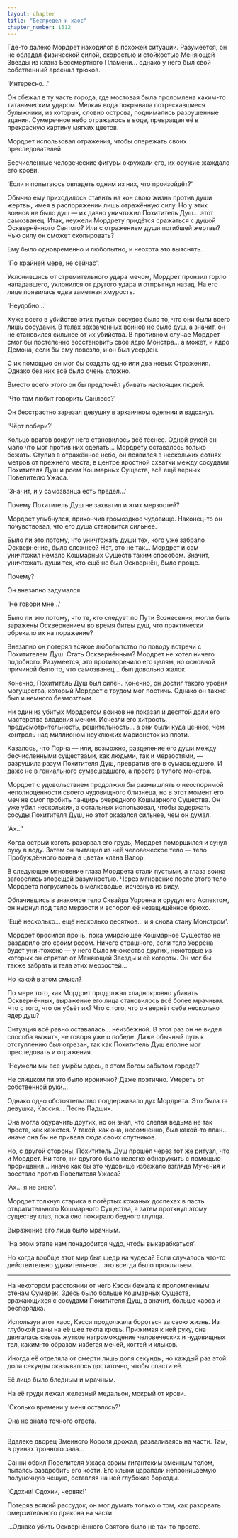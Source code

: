 ```yaml
---
layout: chapter
title: "Беспредел и хаос"
chapter_number: 1512
---
```




Где-то далеко Мордрет находился в похожей ситуации. Разумеется, он не обладал физической силой, скоростью и стойкостью Меняющей Звезды из клана Бессмертного Пламени... однако у него был свой собственный арсенал трюков.

'Интересно...'

Он сбежал в ту часть города, где мостовая была проломлена каким-то титаническим ударом. Мелкая вода покрывала потрескавшиеся булыжники, из которых, словно острова, поднимались разрушенные здания. Сумеречное небо отражалось в воде, превращая её в прекрасную картину мягких цветов.

Мордрет использовал отражения, чтобы опережать своих преследователей.

Бесчисленные человеческие фигуры окружали его, их оружие жаждало его крови.

'Если я попытаюсь овладеть одним из них, что произойдёт?'

Обычно ему приходилось ставить на кон свою жизнь против души жертвы, имея в распоряжении лишь отражённую силу. Но у этих воинов не было душ — их давно уничтожил Похититель Душ... этот самозванец. Итак, неужели Мордрету придётся сражаться с душой Осквернённого Святого? Или с отражением души погибшей жертвы? Чью силу он сможет скопировать?

Ему было одновременно и любопытно, и неохота это выяснять.

'По крайней мере, не сейчас'.

Уклонившись от стремительного удара мечом, Мордрет пронзил горло нападавшего, уклонился от другого удара и отпрыгнул назад. На его лице появилась едва заметная хмурость.

'Неудобно...'

Хуже всего в убийстве этих пустых сосудов было то, что они были всего лишь сосудами. В телах захваченных воинов не было душ, а значит, он не становился сильнее от их убийства. В противном случае Мордрет смог бы постепенно восстановить своё ядро Монстра... а может, и ядро Демона, если бы ему повезло, и он был усерден.

С их помощью он мог бы создать одно или два новых Отражения. Однако без них всё было очень сложно.

Вместо всего этого он бы предпочёл убивать настоящих людей.

'Что там любит говорить Санлесс?'

Он бесстрастно зарезал девушку в архаичном одеянии и вздохнул.

'Чёрт побери?'

Кольцо врагов вокруг него становилось всё теснее. Одной рукой он мало что мог против них сделать... Мордрету оставалось только бежать. Ступив в отражённое небо, он появился в нескольких сотнях метров от прежнего места, в центре яростной схватки между сосудами Похитителя Душ и роем Кошмарных Существ, всё ещё верных Повелителю Ужаса.

'Значит, и у самозванца есть предел...'

Почему Похититель Душ не захватил и этих мерзостей?

Мордрет улыбнулся, прикончив громоздкое чудовище. Наконец-то он почувствовал, что его душа становится сильнее.

Было ли это потому, что уничтожать души тех, кого уже забрало Осквернение, было сложнее? Нет, это не так... Мордрет и сам уничтожил немало Кошмарных Существ таким способом. Значит, уничтожать души тех, кто ещё не был Осквернён, было проще.

Почему?

Он внезапно задумался.

'Не говори мне...'

Было ли это потому, что те, кто следует по Пути Вознесения, могли быть заражены Осквернением во время битвы душ, что практически обрекало их на поражение?

Внезапно он потерял всякое любопытство по поводу встречи с Похитителем Душ. Стать Осквернённым? Мордрет не хотел ничего подобного. Разумеется, это противоречило его целям, но основной причиной было то, что самозванец... был довольно жалок.

Конечно, Похититель Душ был силён. Конечно, он достиг такого уровня могущества, который Мордрет с трудом мог постичь. Однако он также был и немного безмозглым.

Ни один из убитых Мордретом воинов не показал и десятой доли его мастерства владения мечом. Исчезли его хитрость, предусмотрительность, решительность... а они были куда ценнее, чем контроль над миллионом неуклюжих марионеток из плоти.

Казалось, что Порча — или, возможно, разделение его души между бесчисленными существами, как людьми, так и мерзостями, — разрушила разум Похитителя Душ, превратив его в сумасшедшего. И даже не в гениального сумасшедшего, а просто в тупого монстра.

Мордрет с удовольствием продолжил бы размышлять о неоспоримой неполноценности своего чудовищного близнеца, но в этот момент его меч не смог пробить панцирь очередного Кошмарного Существа. Он уже убил нескольких, а остальных использовал, чтобы задержать сосуды Похитителя Душ, но этот оказался сильнее, чем он думал.

'Ах...'

Когда острый коготь разорвал его грудь, Мордрет поморщился и сунул руку в воду. Затем он вытащил из неё человеческое тело — тело Пробуждённого воина в цветах клана Валор.

В следующее мгновение глаза Мордрета стали пустыми, а глаза воина загорелись зловещей разумностью. Через мгновение после этого тело Мордрета погрузилось в мелководье, исчезнув из виду.

Облачившись в знакомое тело Сквайра Уоррена и орудуя его Аспектом, он нырнул под тело мерзости и вспорол её незащищённое брюхо.

'Ещё несколько... ещё несколько десятков... и я снова стану Монстром'.

Мордрет бросился прочь, пока умирающее Кошмарное Существо не раздавило его своим весом. Ничего страшного, если тело Уоррена будет уничтожено — у него было множество других, некоторые из которых он спрятал от Меняющей Звезды и её когорты. Он мог бы также забрать и тела этих мерзостей...

Но какой в этом смысл?

По мере того, как Мордрет продолжал хладнокровно убивать Осквернённых, выражение его лица становилось всё более мрачным. Что с того, что он убьёт их? Что с того, что он вернёт себе несколько ядер душ?

Ситуация всё равно оставалась... неизбежной. В этот раз он не видел способа выжить, не говоря уже о победе. Даже обычный путь к отступлению был отрезан, так как Похититель Душ вполне мог преследовать и отражения.

'Неужели мы все умрём здесь, в этом богом забытом городе?'

Не слишком ли это было иронично? Даже поэтично. Умереть от собственной руки...

Однако одно обстоятельство поддерживало дух Мордрета. Это была та девушка, Кассия... Песнь Падших.

Она могла одурачить других, но он знал, что слепая ведьма не так проста, как кажется. У такой, как она, несомненно, был какой-то план... иначе она бы не привела сюда своих спутников.

Но, с другой стороны, Похититель Душ прошёл через тот же ритуал, что и Мордрет. Ни того, ни другого было нелегко обнаружить с помощью прорицания... иначе как бы это чудовище избежало взгляда Мучения и восстало против Повелителя Ужаса?

'Ах... я не знаю'.

Мордрет толкнул старика в потёртых кожаных доспехах в пасть отвратительного Кошмарного Существа, а затем проткнул этому существу глаз, пока оно пожирало бедного глупца.

Выражение его лица было мрачным.

'На этом этапе нам понадобится чудо, чтобы выкарабкаться'.

Но когда вообще этот мир был щедр на чудеса? Если случалось что-то действительно удивительное... это всегда было проклятьем.

***

На некотором расстоянии от него Кэсси бежала к проломленным стенам Сумерек. Здесь было больше Кошмарных Существ, сражающихся с сосудами Похитителя Душ, а значит, больше хаоса и беспорядка.

Используя этот хаос, Кэсси продолжала бороться за свою жизнь. Из глубокой раны на её шее текла кровь. Прижимая к ней руку, она двигалась сквозь жуткое нагромождение человеческих и чудовищных тел, каким-то образом избегая мечей, когтей и клыков.

Иногда её отделяла от смерти лишь доля секунды, но каждый раз этой доли секунды оказывалось достаточно, чтобы спасти её.

Её лицо было бледным и мрачным.

На её груди лежал железный медальон, мокрый от крови.

'Сколько времени у меня осталось?'

Она не знала точного ответа.

***

Вдалеке дворец Змеиного Короля дрожал, разваливаясь на части. Там, в руинах тронного зала...

Санни обвил Повелителя Ужаса своим гигантским змеиным телом, пытаясь раздробить его кости. Его клыки царапали непроницаемую полуночную чешую, оставляя на ней глубокие борозды.

'Сдохни! Сдохни, червяк!'

Потеряв всякий рассудок, он мог думать только о том, как разорвать омерзительного дракона на части.

...Однако убить Осквернённого Святого было не так-то просто.


